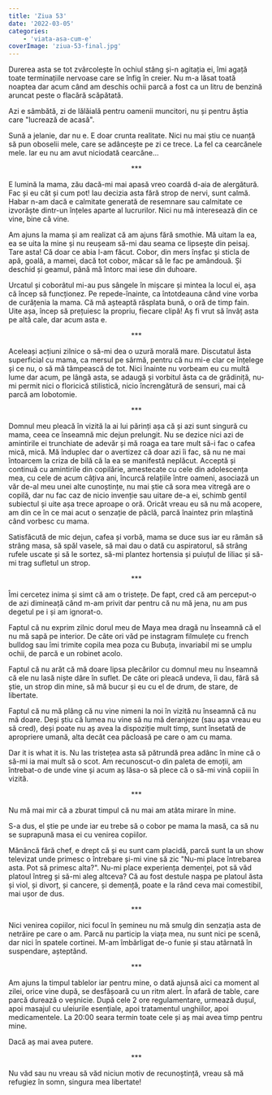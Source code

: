 ```yaml
---
title: 'Ziua 53'
date: '2022-03-05'
categories:
    - 'viata-asa-cum-e'
coverImage: 'ziua-53-final.jpg'
---
```


Durerea asta se tot zvârcolește în ochiul stâng și-n agitația ei, îmi agață toate terminațiile nervoase care se înfig în creier. Nu m-a lăsat toată noaptea dar acum când am deschis ochii parcă a fost ca un litru de benzină aruncat peste o flacără scăpătată.

Azi e sâmbătă, zi de lălăială pentru oamenii muncitori, nu și pentru ăștia care "lucrează de acasă".

Sună a jelanie, dar nu e. E doar crunta realitate. Nici nu mai știu ce nuanță să pun oboselii mele, care se adâncește pe zi ce trece. La fel ca cearcănele mele. Iar eu nu am avut niciodată cearcăne…

<p style="text-align: center;">***</p>

E lumină la mama, zău dacă-mi mai apasă vreo coardă d-aia de alergătură. Fac și eu cât și cum pot! Iau decizia asta fără strop de nervi, sunt calmă. Habar n-am dacă e calmitate generată de resemnare sau calmitate ce izvorăște dintr-un înțeles aparte al lucrurilor. Nici nu mă interesează din ce vine, bine că vine.

Am ajuns la mama și am realizat că am ajuns fără smothie. Mă uitam la ea, ea se uita la mine și nu reușeam să-mi dau seama ce lipsește din peisaj. Tare asta! Că doar ce abia l-am făcut. Cobor, din mers înșfac și sticla de apă, goală, a mamei, dacă tot cobor, măcar să le fac pe amândouă. Și deschid și geamul, până mă întorc mai iese din duhoare.

Urcatul și coborâtul mi-au pus sângele în mișcare și mintea la locul ei, așa că încep să funcționez. Pe repede-înainte, ca întotdeauna când vine vorba de curățenia la mama. Că mă așteaptă răsplata bună, o oră de timp fain. Uite așa, încep să prețuiesc la propriu, fiecare clipă! Aș fi vrut să învăț asta pe altă cale, dar acum asta e.

<p style="text-align: center;">***</p>

Aceleași acțiuni zilnice o să-mi dea o uzură morală mare. Discutatul ăsta superficial cu mama, ca mersul pe sârmă, pentru că nu mi-e clar ce înțelege și ce nu, o să mă tâmpească de tot. Nici înainte nu vorbeam eu cu multă lume dar acum, pe lângă asta, se adaugă și vorbitul ăsta ca de grădiniță, nu-mi permit nici o floricică stilistică, nicio încrengătură de sensuri, mai că parcă am lobotomie.

<p style="text-align: center;">***</p>

Domnul meu pleacă în vizită la ai lui părinți așa că și azi sunt singură cu mama, ceea ce înseamnă mic dejun prelungit. Nu se dezice nici azi de amintirile ei trunchiate de adevăr și mă roaga ea tare mult să-i fac o cafea mică, mică. Mă înduplec dar o avertizez că doar azi îi fac, să nu ne mai întoarcem la criza de bilă că la ea se manifestă neplăcut. Acceptă și continuă cu amintirile din copilărie, amestecate cu cele din adolescența mea, cu cele de acum câțiva ani, încurcă relațiile între oameni, asociază un văr de-al meu unei alte cunoștințe, nu mai știe că sora mea vitregă are o copilă, dar nu fac caz de nicio invenție sau uitare de-a ei, schimb gentil subiectul și uite așa trece aproape o oră. Oricât vreau eu să nu mă acopere, am din ce în ce mai acut o senzație de pâclă, parcă înaintez prin mlaștină când vorbesc cu mama.

Satisfăcută de mic dejun, cafea și vorbă, mama se duce sus iar eu rămân să strâng masa, să spăl vasele, să mai dau o dată cu aspiratorul, să strâng rufele uscate și să le sortez, să-mi plantez hortensia și puiuțul de liliac și să-mi trag sufletul un strop.

<p style="text-align: center;">***</p>

Îmi cercetez inima și simt că am o tristețe. De fapt, cred că am perceput-o de azi dimineață când m-am privit dar pentru că nu mă jena, nu am pus degetul pe i și am ignorat-o.

Faptul că nu exprim zilnic dorul meu de Maya mea dragă nu înseamnă că el nu mă sapă pe interior. De câte ori văd pe instagram filmulețe cu french bulldog sau îmi trimite copila mea poza cu Bubuța, invariabil mi se umplu ochii, de parcă e un robinet acolo.

Faptul că nu arăt că mă doare lipsa plecărilor cu domnul meu nu înseamnă că ele nu lasă niște dâre în suflet. De câte ori pleacă undeva, îi dau, fără să știe, un strop din mine, să mă bucur și eu cu el de drum, de stare, de libertate.

Faptul că nu mă plâng că nu vine nimeni la noi în vizită nu înseamnă că nu mă doare. Deși știu că lumea nu vine să nu mă deranjeze (sau așa vreau eu să cred), deși poate nu aș avea la dispoziție mult timp, sunt însetată de apropriere umană, alta decât cea pâcloasă pe care o am cu mama.

Dar it is what it is. Nu las tristețea asta să pătrundă prea adânc în mine că o să-mi ia mai mult să o scot. Am recunoscut-o din paleta de emoții, am întrebat-o de unde vine și acum aș lăsa-o să plece că o să-mi vină copiii în vizită.

<p style="text-align: center;">***</p>

Nu mă mai mir că a zburat timpul că nu mai am atâta mirare în mine.

S-a dus, el știe pe unde iar eu trebe să o cobor pe mama la masă, ca să nu se suprapună masa ei cu venirea copiilor.

Mănâncă fără chef, e drept că și eu sunt cam placidă, parcă sunt la un show televizat unde primesc o întrebare și-mi vine să zic "Nu-mi place întrebarea asta. Pot să primesc alta?". Nu-mi place experiența demenței, pot să văd platoul întreg și să-mi aleg altceva? Că au fost destule nașpa pe platoul ăsta și viol, și divorț, și cancere, și demență, poate e la rând ceva mai comestibil, mai ușor de dus.

<p style="text-align: center;">***</p>

Nici venirea copiilor, nici focul în șemineu nu mă smulg din senzația asta de netrăire pe care o am. Parcă nu particip la viața mea, nu sunt nici pe scenă, dar nici în spatele cortinei. M-am îmbârligat de-o funie și stau atârnată în suspendare, așteptând.

<p style="text-align: center;">***</p>

Am ajuns la timpul tablelor iar pentru mine, o dată ajunsă aici ca moment al zilei, orice vine după, se desfășoară cu un ritm alert. În afară de table, care parcă durează o veșnicie. După cele 2 ore regulamentare, urmează dușul, apoi masajul cu uleiurile esențiale, apoi tratamentul unghiilor, apoi medicamentele. La 20:00 seara termin toate cele și aș mai avea timp pentru mine.

Dacă aș mai avea putere.

<p style="text-align: center;">***</p>

Nu văd sau nu vreau să văd niciun motiv de recunoștință, vreau să mă refugiez în somn, singura mea libertate!
